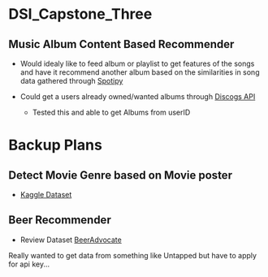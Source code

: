 # DSI_Capstone_Three

## Music Album Content Based Recommender

* Would idealy like to feed album or playlist to get features of the songs and have it recommend another album based on the similarities in song data gathered through [Spotipy](https://spotipy.readthedocs.io/en/2.18.0/#examples)

* Could get a users already owned/wanted albums through [Discogs API](https://www.discogs.com/developers)
  * Tested this and able to get Albums from userID

# Backup Plans

## Detect Movie Genre based on Movie poster

* [Kaggle Dataset](https://www.kaggle.com/neha1703/movie-genre-from-its-poster)

## Beer Recommender

* Review Dataset [BeerAdvocate](https://data.world/socialmediadata/beeradvocate)

Really wanted to get data from something like Untapped but have to apply for api key...
